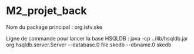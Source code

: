 # M2_projet_back

Nom du package principal : 
org.istv.ske


Ligne de commande pour lancer la base HSQLDB :
java -cp ../lib/hsqldb.jar org.hsqldb.server.Server --database.0 file:skedb --dbname.0 skedb
